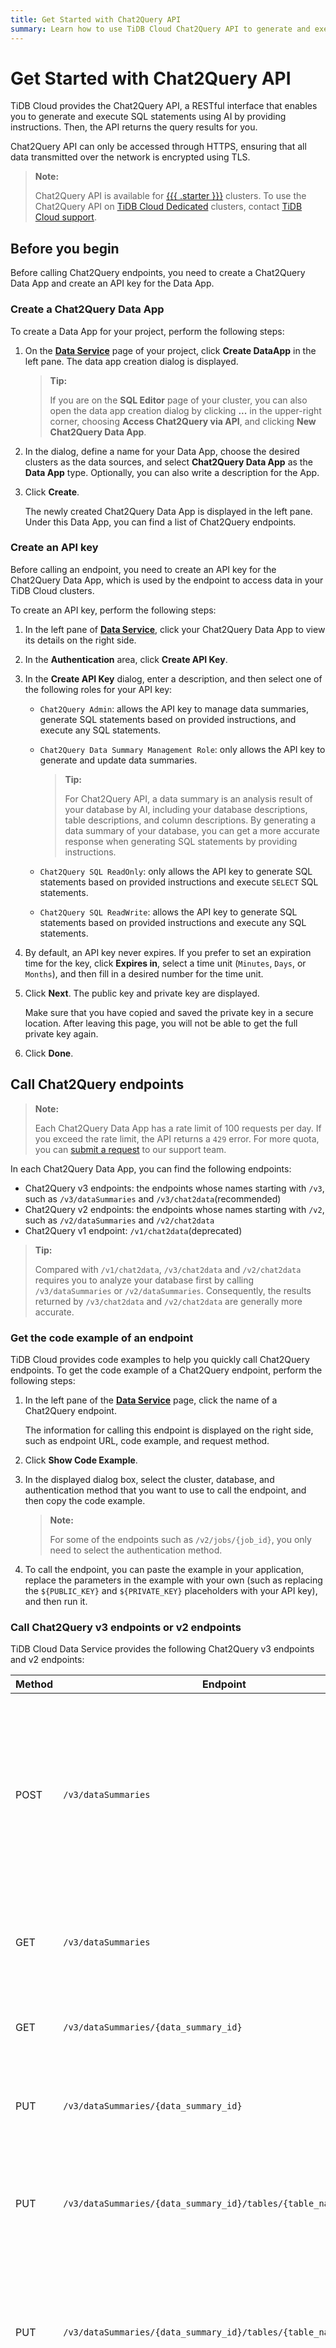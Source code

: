 ```yaml
---
title: Get Started with Chat2Query API
summary: Learn how to use TiDB Cloud Chat2Query API to generate and execute SQL statements using AI by providing instructions.
---
```


# Get Started with Chat2Query API

TiDB Cloud provides the Chat2Query API, a RESTful interface that enables you to generate and execute SQL statements using AI by providing instructions. Then, the API returns the query results for you.

Chat2Query API can only be accessed through HTTPS, ensuring that all data transmitted over the network is encrypted using TLS.

> **Note:**
>
> Chat2Query API is available for [{{{ .starter }}}](/tidb-cloud/select-cluster-tier.md#tidb-cloud-serverless) clusters. To use the Chat2Query API on [TiDB Cloud Dedicated](/tidb-cloud/select-cluster-tier.md#tidb-cloud-dedicated) clusters, contact [TiDB Cloud support](/tidb-cloud/tidb-cloud-support.md).

## Before you begin

Before calling Chat2Query endpoints, you need to create a Chat2Query Data App and create an API key for the Data App.

### Create a Chat2Query Data App

To create a Data App for your project, perform the following steps:

1. On the [**Data Service**](https://tidbcloud.com/project/data-service) page of your project, click <MDSvgIcon name="icon-create-data-app" /> **Create DataApp** in the left pane. The data app creation dialog is displayed.

    > **Tip:**
    >
    > If you are on the **SQL Editor** page of your cluster, you can also open the data app creation dialog by clicking **...** in the upper-right corner, choosing **Access Chat2Query via API**, and clicking **New Chat2Query Data App**.

2. In the dialog, define a name for your Data App, choose the desired clusters as the data sources, and select **Chat2Query Data App** as the **Data App** type. Optionally, you can also write a description for the App.

3. Click **Create**.

   The newly created Chat2Query Data App is displayed in the left pane. Under this Data App, you can find a list of Chat2Query endpoints.

### Create an API key

Before calling an endpoint, you need to create an API key for the Chat2Query Data App, which is used by the endpoint to access data in your TiDB Cloud clusters.

To create an API key, perform the following steps:

1. In the left pane of [**Data Service**](https://tidbcloud.com/project/data-service), click your Chat2Query Data App to view its details on the right side.
2. In the **Authentication** area, click **Create API Key**.
3. In the **Create API Key** dialog, enter a description, and then select one of the following roles for your API key:

   - `Chat2Query Admin`: allows the API key to manage data summaries, generate SQL statements based on provided instructions, and execute any SQL statements.
   - `Chat2Query Data Summary Management Role`: only allows the API key to generate and update data summaries.

        > **Tip:**
        >
        > For Chat2Query API, a data summary is an analysis result of your database by AI, including your database descriptions, table descriptions, and column descriptions. By generating a data summary of your database, you can get a more accurate response when generating SQL statements by providing instructions.

   - `Chat2Query SQL ReadOnly`: only allows the API key to generate SQL statements based on provided instructions and execute `SELECT` SQL statements.
   - `Chat2Query SQL ReadWrite`: allows the API key to generate SQL statements based on provided instructions and execute any SQL statements.

4. By default, an API key never expires. If you prefer to set an expiration time for the key, click **Expires in**, select a time unit (`Minutes`, `Days`, or `Months`), and then fill in a desired number for the time unit.

5. Click **Next**. The public key and private key are displayed.

    Make sure that you have copied and saved the private key in a secure location. After leaving this page, you will not be able to get the full private key again.

6. Click **Done**.

## Call Chat2Query endpoints

> **Note:**
>
> Each Chat2Query Data App has a rate limit of 100 requests per day. If you exceed the rate limit, the API returns a `429` error. For more quota, you can [submit a request](https://tidb.support.pingcap.com/) to our support team.

In each Chat2Query Data App, you can find the following endpoints:

- Chat2Query v3 endpoints: the endpoints whose names starting with `/v3`, such as `/v3/dataSummaries` and `/v3/chat2data`(recommended)
- Chat2Query v2 endpoints: the endpoints whose names starting with `/v2`, such as `/v2/dataSummaries` and `/v2/chat2data`
- Chat2Query v1 endpoint: `/v1/chat2data`(deprecated)

> **Tip:**
>
> Compared with `/v1/chat2data`, `/v3/chat2data` and `/v2/chat2data` requires you to analyze your database first by calling `/v3/dataSummaries` or `/v2/dataSummaries`. Consequently, the results returned by `/v3/chat2data` and `/v2/chat2data` are generally more accurate.

### Get the code example of an endpoint

TiDB Cloud provides code examples to help you quickly call Chat2Query endpoints. To get the code example of a Chat2Query endpoint, perform the following steps:

1. In the left pane of the [**Data Service**](https://tidbcloud.com/project/data-service) page, click the name of a Chat2Query endpoint.

    The information for calling this endpoint is displayed on the right side, such as endpoint URL, code example, and request method.

2. Click **Show Code Example**.

3. In the displayed dialog box, select the cluster, database, and authentication method that you want to use to call the endpoint, and then copy the code example.

    > **Note:**
    >
    > For some of the endpoints such as `/v2/jobs/{job_id}`, you only need to select the authentication method.

4. To call the endpoint, you can paste the example in your application, replace the parameters in the example with your own (such as replacing the `${PUBLIC_KEY}` and `${PRIVATE_KEY}` placeholders with your API key), and then run it.

### Call Chat2Query v3 endpoints or v2 endpoints

TiDB Cloud Data Service provides the following Chat2Query v3 endpoints and v2 endpoints:

| Method | Endpoint | Description |
| ------ | -------- | ----------- |
| POST   | `/v3/dataSummaries` | This endpoint generates a data summary for your database schema, table schema, and column schema by using artificial intelligence for analysis. |
| GET    | `/v3/dataSummaries` | This endpoint retrieves all data summaries of your database. |
| GET    | `/v3/dataSummaries/{data_summary_id}` | This endpoint retrieves a specific data summary. |
| PUT    | `/v3/dataSummaries/{data_summary_id}` | This endpoint updates a specific data summary. |
| PUT    | `/v3/dataSummaries/{data_summary_id}/tables/{table_name}` | This endpoint updates the description of a specific table in a specific data summary. |
| PUT    | `/v3/dataSummaries/{data_summary_id}/tables/{table_name}/columns` | This endpoint updates the description of columns for a specific table in a specific data summary. |
| POST   | `/v3/knowledgeBases` | This endpoint creates a new knowledge base. For more information about the usage of knowledge base related endpoints, see [Use knowledge bases](/tidb-cloud/use-chat2query-knowledge.md).  |
| GET    | `/v3/knowledgeBases` | This endpoint retrieves all knowledge bases. |
| GET    | `/v3/knowledgeBases/{knowledge_base_id}` | This endpoint retrieves a specific knowledge base. |
| PUT    | `/v3/knowledgeBases/{knowledge_base_id}` | This endpoint updates a specific knowledge base. |
| POST   | `/v3/knowledgeBases/{knowledge_base_id}/data` | This endpoint adds data to a specific knowledge base. |
| GET    | `/v3/knowledgeBases/{knowledge_base_id}/data` | This endpoint retrieves data from a specific knowledge base. |
| PUT    | `/v3/knowledgeBases/{knowledge_base_id}/data/{knowledge_data_id}` | This endpoint updates specific data in a knowledge base. |
| DEL    | `/v3/knowledgeBases/{knowledge_base_id}/data/{knowledge_data_id}` | This endpoint deletes specific data from a knowledge base. |
| POST   | `/v3/sessions` | This endpoint creates a new session. For more information about the usage of session-related endpoints, see [Start multi-round Chat2Query](/tidb-cloud/use-chat2query-sessions.md). |
| GET    | `/v3/sessions` | This endpoint retrieves a list of all sessions. |
| GET    | `/v3/sessions/{session_id}` | This endpoint retrieves the details of a specific session. |
| PUT    | `/v3/sessions/{session_id}` | This endpoint updates a specific session. |
| PUT    | `/v3/sessions/{session_id}/reset` | This endpoint resets a specific session. |
| POST   | `/v3/sessions/{session_id}/chat2data` | This endpoint generates and executes SQL statements within a specific session using artificial intelligence. For more information, see [Start multi-round Chat2Query by using sessions](/tidb-cloud/use-chat2query-sessions.md). |
| POST   | `/v3/chat2data` | This endpoint enables you to generate and execute SQL statements using artificial intelligence by providing the data summary ID and instructions. |
| POST   | `/v3/refineSql` | This endpoint refines existing SQL queries using artificial intelligence. |
| POST   | `/v3/suggestQuestions` | This endpoint suggests questions based on the provided data summary. |
| POST   | `/v2/dataSummaries` | This endpoint generates a data summary for your database schema, table schema, and column schema using artificial intelligence. |
| GET    | `/v2/dataSummaries` | This endpoint retrieves all data summaries. |
| POST   | `/v2/chat2data` | This endpoint enables you to generate and execute SQL statements using artificial intelligence by providing the data summary ID and instructions. |
| GET    | `/v2/jobs/{job_id}` | This endpoint enables you to query the status of a specific data summary generation job. |

The steps to call `/v3/chat2data` and `/v2/chat2data` are the same. The following sections take `/v3/chat2data` as an example to show how to call it.

#### 1. Generate a data summary by calling `/v3/dataSummaries`

Before calling `/v3/chat2data`, let AI analyze the database and generate a data summary first by calling `/v3/dataSummaries`, so `/v3/chat2data` can get a better performance in SQL generation later.

The following is a code example of calling `/v3/dataSummaries` to analyze the `sp500insight` database and generate a data summary for the database:

```bash
curl --digest --user ${PUBLIC_KEY}:${PRIVATE_KEY} --request POST 'https://<region>.data.tidbcloud.com/api/v1beta/app/chat2query-<ID>/endpoint/v3/dataSummaries'\
 --header 'content-type: application/json'\
 --data-raw '{
    "cluster_id": "10140100115280519574",
    "database": "sp500insight",
    "description": "Data summary for SP500 Insight",
    "reuse": false
}'
```

In the preceding example, the request body is a JSON object with the following properties:

- `cluster_id`: _string_. A unique identifier of the TiDB cluster.
- `database`: _string_. The name of the database.
- `description`: _string_. A description of the data summary.
- `reuse`: _boolean_. Specifies whether to reuse an existing data summary. If you set it to `true`, the API will reuse an existing data summary. If you set it to `false`, the API will generate a new data summary.

An example response is as follows:

```js
{
  "code": 200,
  "msg": "",
  "result": {
    "data_summary_id": 304823,
    "job_id": "fb99ef785da640ab87bf69afed60903d"
  }
}
```

#### 2. Check the analysis status by calling `/v2/jobs/{job_id}`

The `/v3/dataSummaries` API is asynchronous. For a database with a large dataset, it might take a few minutes to complete the database analysis and return the full data summary.

To check the analysis status of your database, you can call the `/v2/jobs/{job_id}` endpoint as follows:

```bash
curl --digest --user ${PUBLIC_KEY}:${PRIVATE_KEY} --request GET 'https://<region>.data.dev.tidbcloud.com/api/v1beta/app/chat2query-<ID>`/endpoint/v2/jobs/{job_id}'\
 --header 'content-type: application/json'
```

An example response is as follows:

```js
{
  "code": 200,
  "msg": "",
  "result": {
    "ended_at": 1699518950, // A UNIX timestamp indicating when the job is finished
    "job_id": "fb99ef785da640ab87bf69afed60903d", // ID of current job
    "result": DataSummaryObject, // AI exploration information of the given database
    "status": "done" // Status of the current job
  }
}
```

If `"status"` is `"done"`, the full data summary is ready and you can now generate and execute SQL statements for this database by calling `/v3/chat2data`. Otherwise, you need to wait and check the analysis status later until it is done.

In the response, `DataSummaryObject` represents AI exploration information of the given database. The structure of `DataSummaryObject` is as follows:

```js
{
    "cluster_id": "10140100115280519574", // The cluster ID
    "data_summary_id": 304823, // The data summary ID
    "database": "sp500insight", // The database name
    "default": false, // Whether this data summary is the default one
    "status": "done", // The status of the data summary
    "description": {
        "system": "Data source for financial analysis and decision-making in stock market", // The description of the data summary generated by AI
        "user": "Data summary for SP500 Insight" // The description of the data summary provided by the user
    },
    "keywords": ["User_Stock_Selection", "Index_Composition"], // Keywords of the data summary
    "relationships": {
        "companies": {
            "referencing_table": "...", // The table that references the `companies` table
            "referencing_table_column": "..." // The column that references the `companies` table
            "referenced_table": "...", // The table that the `companies` table references
            "referenced_table_column": "..." // The column that the `companies` table references
        }
    }, // Relationships between tables
    "summary": "Financial data source for stock market analysis", // The summary of the data summary
    "tables": { // Tables in the database
      "companies": {
        "name": "companies" // The table name
        "description": "This table provides comprehensive...", // The description of the table
        "columns": {
          "city": { // Columns in the table
            "name": "city" // The column name
            "description": "The city where the company is headquartered.", // The description of the column
          }
        },
      },
    }
}
```

#### 3. Generate and execute SQL statements by calling `/v3/chat2data`

When the data summary of a database is ready, you can call `/v3/chat2data` to generate and execute SQL statements by providing the cluster ID, database name, and your question.

For example:

```bash
curl --digest --user ${PUBLIC_KEY}:${PRIVATE_KEY} --request POST 'https://<region>.data.tidbcloud.com/api/v1beta/app/chat2query-<ID>/endpoint/v3/chat2data'\
 --header 'content-type: application/json'\
 --data-raw '{
    "cluster_id": "10140100115280519574",
    "database": "sp500insight",
    "question": "<Your question to generate data>",
    "sql_generate_mode": "direct"
}'
```

The request body is a JSON object with the following properties:

- `cluster_id`: _string_. A unique identifier of the TiDB cluster.
- `database`: _string_. The name of the database.
- `data_summary_id`: _integer_. The ID of the data summary used to generate SQL. This property only takes effect if `cluster_id` and `database` are not provided. If you specify both `cluster_id` and `database`, the API uses the default data summary of the database.
- `question`: _string_. A question in natural language describing the query you want.
- `sql_generate_mode`: _string_. The mode to generate SQL statements. The value can be `direct` or `auto_breakdown`. If you set it to `direct`, the API will generate SQL statements directly based on the `question` you provided. If you set it to `auto_breakdown`, the API will break down the `question` into multiple tasks and generate SQL statements for each task.

An example response is as follows:

```js
{
  "code": 200,
  "msg": "",
  "result": {
    "cluster_id": "10140100115280519574",
    "database": "sp500insight",
    "job_id": "20f7577088154d7889964f1a5b12cb26",
    "session_id": 304832
  }
}
```

If you receive a response with the status code `400` as follows, it means that you need to wait a moment for the data summary to be ready.

```js
{
    "code": 400,
    "msg": "Data summary is not ready, please wait for a while and retry",
    "result": {}
}
```

The `/v3/chat2data` API is asynchronous. You can check the job status by calling the `/v2/jobs/{job_id}` endpoint:

```bash
curl --digest --user ${PUBLIC_KEY}:${PRIVATE_KEY} --request GET 'https://<region>.data.dev.tidbcloud.com/api/v1beta/app/chat2query-<ID>/endpoint/v2/jobs/{job_id}'\
 --header 'content-type: application/json'
```

An example response is as follows:

```js
{
  "code": 200,
  "msg": "",
  "result": {
    "ended_at": 1718785006, // A UNIX timestamp indicating when the job is finished
    "job_id": "20f7577088154d7889964f1a5b12cb26",
    "reason": "", // The reason for the job failure if the job fails
    "result": {
      "assumptions": [],
      "chart_options": { // The generated chart options for the result
        "chart_name": "Table",
        "option": {
          "columns": [
            "total_users"
          ]
        },
        "title": "Total Number of Users in the Database"
      },
      "clarified_task": "Count the total number of users in the database.", // The clarified description of the task
      "data": { // The data returned by the SQL statement
        "columns": [
          {
            "col": "total_users"
          }
        ],
        "rows": [
          [
            "1"
          ]
        ]
      },
      "description": "",
      "sql": "SELECT COUNT(`user_id`) AS total_users FROM `users`;", // The generated SQL statement
      "sql_error": null, // The error message of the SQL statement
      "status": "done", // The status of the job
      "task_id": "0",
      "type": "data_retrieval" // The type of the job
    },
    "status": "done"
  }
}
```

### Call the Chat2Data v1 endpoint (deprecated)

> **Note:**
>
> The Chat2Data v1 endpoint is deprecated. It is recommended that you call Chat2Data v3 endpoints instead.

TiDB Cloud Data Service provides the following Chat2Query v1 endpoint:

|  Method | Endpoint| Description |
|  ----  | ----  |----  |
|  POST | `/v1/chat2data`  | This endpoint allows you to generate and execute SQL statements using artificial intelligence by providing the target database name and instructions.  |

You can call the `/v1/chat2data` endpoint directly to generate and execute SQL statements. Compared with `/v2/chat2data`, `/v1/chat2data` provides a faster response but lower performance.

TiDB Cloud generates code examples to help you call an endpoint. To get the examples and run the code, see [Get the code example of an endpoint](#get-the-code-example-of-an-endpoint).

When calling `/v1/chat2data`, you need to replace the following parameters:

- Replace the `${PUBLIC_KEY}` and `${PRIVATE_KEY}` placeholders with your API key.
- Replace the `<your table name, optional>` placeholder with the table name you want to query. If you do not specify a table name, AI will query all tables in the database.
- Replace the `<your instruction>` placeholder with the instruction you want AI to generate and execute SQL statements.

> **Note:**
>
> - Each Chat2Query Data App has a rate limit of 100 requests per day. If you exceed the rate limit, the API returns a `429` error. For more quota, you can [submit a request](https://tidb.support.pingcap.com/) to our support team.
> - An API Key with the role `Chat2Query Data Summary Management Role` cannot call the Chat2Data v1 endpoint.
The following code example is used to count how many users are in the `sp500insight.users` table:

```bash
curl --digest --user ${PUBLIC_KEY}:${PRIVATE_KEY} --request POST 'https://<region>.data.dev.tidbcloud.com/api/v1beta/app/chat2query-<ID>/endpoint/chat2data'\
 --header 'content-type: application/json'\
 --data-raw '{
    "cluster_id": "10939961583884005252",
    "database": "sp500insight",
    "tables": ["users"],
    "instruction": "count the users"
}'
```

In the preceding example, the request body is a JSON object with the following properties:

- `cluster_id`: _string_. A unique identifier of the TiDB cluster.
- `database`: _string_. The name of the database.
- `tables`: _array_. (optional) A list of table names to be queried.
- `instruction`: _string_. An instruction in natural language describing the query you want.

The response is as follows:

```json
{
  "type": "chat2data_endpoint",
  "data": {
    "columns": [
      {
        "col": "COUNT(`user_id`)",
        "data_type": "BIGINT",
        "nullable": false
      }
    ],
    "rows": [
      {
        "COUNT(`user_id`)": "1"
      }
    ],
    "result": {
      "code": 200,
      "message": "Query OK!",
      "start_ms": 1699529488292,
      "end_ms": 1699529491901,
      "latency": "3.609656403s",
      "row_count": 1,
      "row_affect": 0,
      "limit": 1000,
      "sql": "SELECT COUNT(`user_id`) FROM `users`;",
      "ai_latency": "3.054822491s"
    }
  }
}
```

If your API call is not successful, you will receive a status code other than `200`. The following is an example of the `500` status code:

```json
{
  "type": "chat2data_endpoint",
  "data": {
    "columns": [],
    "rows": [],
    "result": {
      "code": 500,
      "message": "internal error! defaultPermissionHelper: rpc error: code = DeadlineExceeded desc = context deadline exceeded",
      "start_ms": "",
      "end_ms": "",
      "latency": "",
      "row_count": 0,
      "row_affect": 0,
      "limit": 0
    }
  }
}
```

## Learn more

- [Manage an API key](/tidb-cloud/data-service-api-key.md)
- [Start Multi-round Chat2Query](/tidb-cloud/use-chat2query-sessions.md)
- [Use Knowledge Bases](/tidb-cloud/use-chat2query-knowledge.md)
- [Response and Status Codes of Data Service](/tidb-cloud/data-service-response-and-status-code.md)
